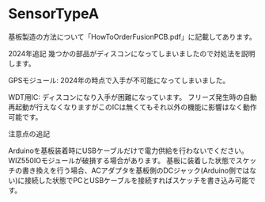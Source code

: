 # SensorTypeA
基板製造の方法について「HowToOrderFusionPCB.pdf」に記載してあります。

2024年追記
幾つかの部品がディスコンになってしまいましたので対処法を説明します。

GPSモジュール:
2024年の時点で入手が不可能になってしまいました。

WDT用IC:
ディスコンになり入手が困難になっています。
フリーズ発生時の自動再起動が行えなくなりますがこのICは無くてもそれ以外の機能に影響はなく動作可能です。

注意点の追記

Arduinoを基板装着時にUSBケーブルだけで電力供給を行わないでください。WIZ550IOモジュールが破損する場合があります。
基板に装着した状態でスケッチの書き換えを行う場合、ACアダプタを基板側のDCジャック(Arduino側ではない)に接続した状態でPCとUSBケーブルを接続すればスケッチを書き込み可能です。
